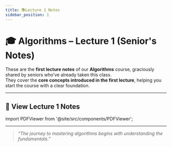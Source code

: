 ```yaml
---
title: 📚Lecture 1 Notes
sidebar_position: 1
---
```


# 🎓 Algorithms – Lecture 1 (Senior's Notes)

These are the **first lecture notes** of our **Algorithms** course, graciously shared by seniors who’ve already taken this class.  
They cover the **core concepts introduced in the first lecture**, helping you start the course with a clear foundation.  

---

## 📄 View Lecture 1 Notes

import PDFViewer from '@site/src/components/PDFViewer';

<PDFViewer file="https://drive.google.com/file/d/1g5ayNOC86TzwbH-EWGNhSsr964ZdrY31/preview" />

 

---

> _“The journey to mastering algorithms begins with understanding the fundamentals.”_
